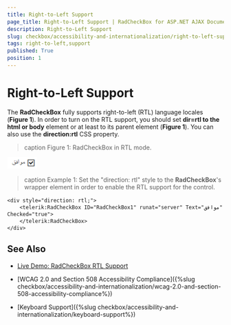```yaml
---
title: Right-to-Left Support
page_title: Right-to-Left Support | RadCheckBox for ASP.NET AJAX Documentation
description: Right-to-Left Support
slug: checkbox/accessibility-and-internationalization/right-to-left-support
tags: right-to-left,support
published: True
position: 1
---
```


# Right-to-Left Support

The **RadCheckBox** fully supports right-to-left (RTL) language locales (**Figure 1**). In order to turn on the RTL support, you should set **dir=rtl to the html or body** element or at least to its parent element (**Figure 1**). You can also use the **direction:rtl** CSS property.

>caption Figure 1: RadCheckBox in RTL mode.

![RadCheckBox-rtl](images/checkbox-rtl.png)

>caption Example 1: Set the "direction: rtl" style to the **RadCheckBox**'s wrapper element in order to enable the RTL support for the control.

````ASP.NET
<div style="direction: rtl;">
	<telerik:RadCheckBox ID="RadCheckBox1" runat="server" Text="موافق" Checked="true">
	</telerik:RadCheckBox>
</div>
````

## See Also

 * [Live Demo: RadCheckBox RTL Support](http://demos.telerik.com/aspnet-ajax/checkbox/examples/righttoleft/defaultcs.aspx)

 * [WCAG 2.0 and Section 508 Accessibility Compliance]({%slug checkbox/accessibility-and-internationalization/wcag-2.0-and-section-508-accessibility-compliance%})

 * [Keyboard Support]({%slug checkbox/accessibility-and-internationalization/keyboard-support%})
